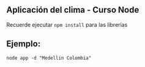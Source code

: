 ## Aplicación del clima - Curso Node

Recuerde ejecutar  ````npm install```` para las librerías



## Ejemplo:
````
node app -d "Medellin Colombia"
````